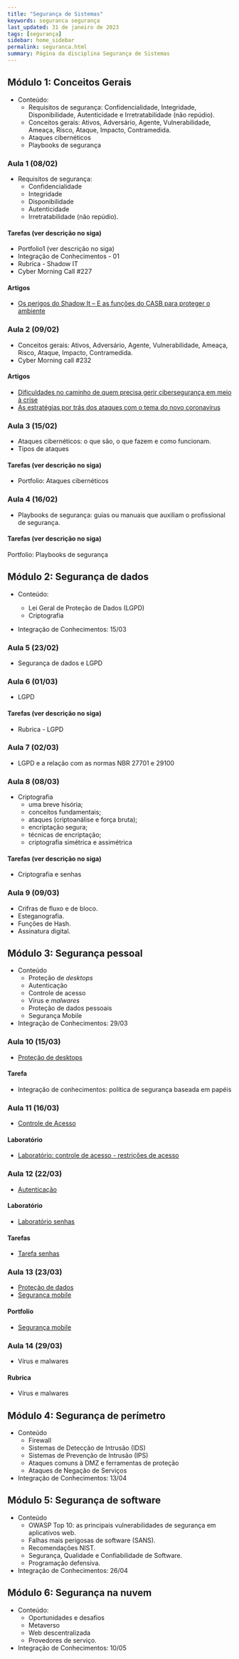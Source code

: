 ```yaml
---
title: "Segurança de Sistemas"
keywords: seguranca segurança
last_updated: 31 de janeiro de 2023 
tags: [segurança]
sidebar: home_sidebar
permalink: seguranca.html
summary: Página da disciplina Segurança de Sistemas
---
```


## Módulo 1: Conceitos Gerais

- Conteúdo: 
   - Requisitos de segurança: Confidencialidade, Integridade, Disponibilidade, Autenticidade e Irretratabilidade (não repúdio).
   - Conceitos gerais: Ativos, Adversário, Agente, Vulnerabilidade, Ameaça, Risco, Ataque, Impacto, Contramedida.
   - Ataques cibernéticos
   - Playbooks de segurança

### Aula 1 (08/02)
- Requisitos de segurança: 
   - Confidencialidade
   - Integridade
   - Disponibilidade
   - Autenticidade 
   - Irretratabilidade (não repúdio).

#### Tarefas  (ver descrição no siga)
   - Portfolio1 (ver descrição no siga)
   - Integração de Conhecimentos - 01    
   - Rubrica - Shadow IT       
   - Cyber Morning Call #227    


#### Artigos
- [Os perigos do Shadow It – E as funções do CASB para proteger o ambiente](https://www.sidechannel.blog/os-perigos-do-shadow-it-e-as-funcoes-do-casb-para-proteger-o-ambiente/)

### Aula 2 (09/02)
- Conceitos gerais: Ativos, Adversário, Agente, Vulnerabilidade, Ameaça, Risco, Ataque, Impacto, Contramedida. 	
- Cyber Morning call #232 



#### Artigos
- [Dificuldades no caminho de quem precisa gerir cibersegurança em meio à crise](https://www.sidechannel.blog/dificuldades-no-caminho-de-quem-precisa-gerir-ciberseguranca-em-meio-a-crise/)
- [As estratégias por trás dos ataques com o tema do novo coronavírus](https://www.sidechannel.blog/as-estrategias-por-tras-dos-ataques-com-o-tema-do-novo-coronavirus/)


### Aula 3 (15/02)
- Ataques cibernéticos: o que são, o que fazem e como funcionam. 
- Tipos de ataques	

#### Tarefas  (ver descrição no siga)
- Portfolio: Ataques cibernéticos

### Aula 4 (16/02)
- Playbooks de segurança: guias ou manuais que auxiliam o profissional de segurança. 			

#### Tarefas  (ver descrição no siga)
Portfolio: Playbooks de segurança

## Módulo 2: Segurança de dados
- Conteúdo:
   - Lei Geral de Proteção de Dados (LGPD)
   - Criptografia

- Integração de Conhecimentos: 15/03

### Aula 5 (23/02)
- Segurança de dados e LGPD							

### Aula 6 (01/03)
- LGPD		

#### Tarefas  (ver descrição no siga)
- Rubrica - LGPD

### Aula 7 (02/03)
- LGPD e a relação com as normas NBR 27701 e 29100				

### Aula 8 (08/03)
- Criptografia
   - uma breve hisória; 
   - conceitos fundamentais; 
   - ataques (criptoanálise e força bruta); 
   - encriptação segura; 
   - técnicas de encriptação; 
   - criptografia simétrica e assimétrica			

#### Tarefas  (ver descrição no siga)
- Criptografia e senhas				

### Aula 9 (09/03)
- Crifras de fluxo e de bloco. 
- Esteganografia. 
- Funções de Hash. 
- Assinatura digital.	

## Módulo 3: Segurança pessoal 
- Conteúdo 
   - Proteção de *desktops*
   - Autenticação
   - Controle de acesso
   - Vírus e *malwares*
   - Proteção de dados pessoais
   - Segurança Mobile
- Integração de Conhecimentos: 29/03

### Aula 10 (15/03)
- [Proteção de desktops](seguranca_desktop.html)

#### Tarefa
- Integração de conhecimentos: política de segurança baseada em papéis

### Aula 11 (16/03)
- [Controle de Acesso](controle_de_acesso.html)

#### Laboratório
- [Laboratório: controle de acesso - restrições de acesso](lab_controle_acesso1.html)

### Aula 12 (22/03)
- [Autenticação](autenticacao.html)

#### Laboratório
- [Laboratório senhas](lab_senhas1.html)

#### Tarefas
- [Tarefa senhas](tarefa_senhas1.html)

### Aula 13 (23/03)
- [Proteção de dados](protecao_de_dados_pessoais.html)
- [Segurança mobile](seguranca_mobile.html)

#### Portfolio
- [Segurança mobile](portfolio_seguranca_mobile.html)

### Aula 14 (29/03)
- Vírus e malwares

#### Rubrica
- Vírus e malwares


## Módulo 4: Segurança de perímetro
- Conteúdo
   - Firewall
   - Sistemas de Detecção de Intrusão (IDS)
   - Sistemas de Prevenção de Intrusão (IPS)
   - Ataques comuns à DMZ e ferramentas de proteção
   - Ataques de Negação de Serviços
- Integração de Conhecimentos: 13/04

## Módulo 5: Segurança de software
- Conteúdo
   - OWASP Top 10: as principais vulnerabilidades de segurança em aplicativos web.
   - Falhas mais perigosas de software (SANS). 
   - Recomendações NIST. 
   - Segurança, Qualidade e Confiabilidade de Software. 
   - Programação defensiva. 
- Integração de Conhecimentos: 26/04


## Módulo 6: Segurança na nuvem
- Conteúdo:
   - Oportunidades e desafios
   - Metaverso
   - Web descentralizada
   - Provedores de serviço. 
- Integração de Conhecimentos: 10/05